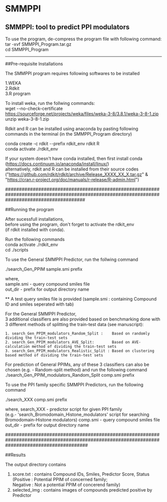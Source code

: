 # SMMPPI
SMMPPI: tool to predict PPI modulators
-------------------------------------------------------------------------

To use the program, de-compress the program file with following command:   
tar -xvf SMMPPI_Program.tar.gz  
cd SMMPPI_Program

-------------------------------------------------------------------------

##Pre-requisite Installations

The SMMPPI program requires following softwares to be installed 
 
1.WEKA   
2.Rdkit   
3.R program   


To install weka, run the follwing commands:  
wget --no-check-certificate https://sourceforge.net/projects/weka/files/weka-3-8/3.8.1/weka-3-8-1.zip   
unzip weka-3-8-1.zip   


Rdkit and R can be installed using anaconda by pasting following commands
in the terminal (in the SMMPPI_Program directory)

conda create -c rdkit --prefix rdkit_env rdkit R   
conda activate ./rdkit_env   


If your system doesn't have conda installed, then first install
conda (https://docs.continuum.io/anaconda/install/linux/)  
alternatively, rdkit and R can be installed from their source
codes ("https://github.com/rdkit/rdkit/archive/Release_XXXX_XX_X.tar.gz" & 
"https://cran.r-project.org/doc/manuals/r-release/R-admin.html")   

#############################################################################################################################################

##Running the program  

After sucessfull installations,  
before using the program, don't forget to activate the rdkit_env  
(if rdkit installed with conda).  

Run the following commands   
conda activate ./rdkit_env  
cd ./scripts  


To use the General SMMPPI Predictor, run the follwing command  

./search_Gen_PPIM sample.smi prefix  

  where,  
    sample.smi  - query compound smiles file  
    out_dir   - prefix for output directory name  

** A test query smiles file is provided (sample.smi : containing Compound ID and smiles seperated with tab)  


For the General SMMPPI Predictor,  
3 additional classifiers are also provided based on benchmarking done with 3 different methods of splitting the train-test data (see manuscript):  

	1. search_Gen_PPIM_modulators_Random_Split :    Based on randomly dividing the train-test sets
	2. search_Gen_PPIM_modulators_AVE_Split:        Based on AVE-calculation method of dividing the train-test sets
	3. search_Gen_PPIM_modulators_Realistic_Split : Based on clustering based method of dividing the train-test sets

For prediction of General PPIMs, any of these 3 classifiers can also be chosen (e.g. - Random-split method) and run the following command  
./search_Gen_PPIM_modulators_Random_Split comp.smi prefix  


To use the PPI family specific SMMPPI Predictors, run the following command 

./search_XXX comp.smi prefix 
 
  where, 
   search_XXX - predictor script for given PPI family  
                (e.g.- 'search_Bromodomain_Histone_modulators' script for searching Bromodomain-Histone modulators) 
   comp.smi   - query compound smiles file  
   out_dir    - prefix for output directory name  

##############################################################################################################################################

##Results 

The output directory contains   
  1. score.txt : contains Compound IDs, Smiles, Predictor Score, Status  
                   (Positive : Potential PPIM of concerned family;  
                   Negative : Not a potential PPIM of concerend family)  
  2. selected_img : contains images of compounds predicted positive by Predictor  








